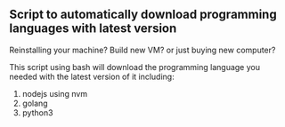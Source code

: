 ## Script to automatically download programming languages with latest version

Reinstalling your machine? Build new VM? or just buying new computer?

This script using bash will download the programming language you needed with the latest version of it including:

1. nodejs using nvm
1. golang
1. python3

